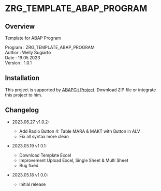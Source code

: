 # ZRG_TEMPLATE_ABAP_PROGRAM

## Overview

Template for ABAP Program

   Program : ZRG_TEMPLATE_ABAP_PROGRAM  
   Author  : Welly Sugiarto  
   Date    : 19.05.2023  
   Version : 1.0.1  

## Installation

This project is supported by <a href="https://github.com/larshp/abapGit">ABAPGit Project</a>. Download ZIP file or integrate this project to him.

## Changelog

- 2023.06.27 v1.0.2:
  - Add Radio Button 4: Table MARA & MAKT with Button in ALV
  - Fix all syntax more clean

- 2023.05.19 v1.0.1:
  - Download Template Excel
  - Improvement Upload Excel, Single Sheet & Multi Sheet
  - Bug fixed

- 2023.05.18 v1.0.0:
  - Initial release